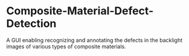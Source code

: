 # Composite-Material-Defect-Detection
A GUI enabling recognizing and annotating the defects in the backlight images of various types of composite materials.
